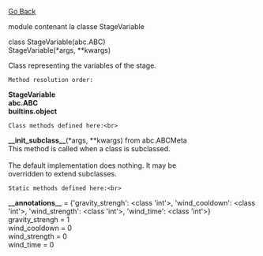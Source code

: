 [Go Back][index]

module contenant la classe StageVariable<br>

class StageVariable(abc.ABC)<br>
StageVariable(*args, **kwargs)<br>

Class representing the variables of the stage. <br>


	Method resolution order:


**StageVariable**<br>
**abc.ABC**<br>
**builtins.object**<br>


	Class methods defined here:<br>


**\_\_init\_subclass\_\_**(*args, *\*kwargs) from abc.ABCMeta<br>
This method is called when a class is subclassed.<br>
<br>
The default implementation does nothing. It may be<br>
overridden to extend subclasses.<br>

	Static methods defined here:<br>
**\_\_annotations\_\_** = {'gravity_strengh': <class 'int'>, 'wind_cooldown': <class 'int'>, 'wind_strength': <class 'int'>, 'wind_time': <class 'int'>}<br>
gravity_strengh = 1<br>
wind_cooldown = 0<br>
wind_strength = 0<br>
wind_time = 0<br>

[index]: ./index_EN.md